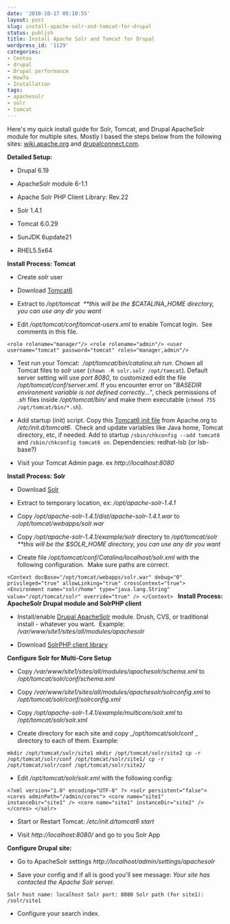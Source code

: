```yaml
---
date: '2010-10-17 05:10:55'
layout: post
slug: install-apache-solr-and-tomcat-for-drupal
status: publish
title: Install Apache Solr and Tomcat for Drupal
wordpress_id: '1129'
categories:
- Centos
- drupal
- Drupal performance
- HowTo
- Installation
tags:
- apachesolr
- solr
- tomcat
---
```


Here's my quick install guide for Solr, Tomcat, and Drupal ApacheSolr module for multiple sites.  Mostly I based the steps below from the following sites: [wiki.apache.org](http://wiki.apache.org/solr/SolrTomcat) and [drupalconnect.com](http://www.drupalconnect.com/blog/steve/configuring-apache-solr-multi-core-drupal-and-tomcat-ubuntu-910).

**Detailed Setup:**



	
  * Drupal 6.19

	
  * ApacheSolr module 6-1.1

	
  * Apache Solr PHP Client Library: Rev.22

	
  * Solr 1.4.1

	
  * Tomcat 6.0.29

	
  * SunJDK 6update21

	
  * RHEL5.5x64



**Install Process: Tomcat**



	
  * Create _solr_ user

	
  * Download [Tomcat6](http://tomcat.apache.org/download-60.cgi)

	
  * Extract to _/opt/tomcat_  _**this will be the $CATALINA_HOME directory, you can use any dir you want_

	
  * Edit _/opt/tomcat/conf/tomcat-users.xml_ to enable Tomcat login.  See comments in this file.


`<role rolename="manager"/>
<role rolename="admin"/>
<user username="tomcat" password="tomcat" roles="manager,admin"/>`



	
  * Test run your Tomcat:  _/opt/tomcat/bin/catalina.sh run_.  Chown all Tomcat files to _solr_ user (`chown -R solr.solr /opt/tomcat`).  Default server setting will use _port 8080_, to customized edit the file _/opt/tomcat/conf/server.xml_.  If you encounter error on "_BASEDIR environment variable is not defined correctly..._", check permissions of _.sh_ files inside _/opt/tomcat/bin/_ and make them executable (`chmod 755 /opt/tomcat/bin/*.sh`).


	
  * Add startup (init) script.  Copy this [Tomcat6 init file](http://wiki.apache.org/solr/SolrTomcat?action=AttachFile&do=view&target=tomcat6) from Apache.org to _/etc/init.d/tomcat6_.  Check and update variables like Java home, Tomcat directory, etc, if needed.  Add to startup `/sbin/chkconfig --add tomcat6` and `/sbin/chkconfig tomcat6 on`.  Dependencies: redhat-lsb (or lsb-base?)


	
  * Visit your Tomcat Admin page.  ex _http://localhost:8080_



**Install Process: Solr**



	
  * Download [Solr](http://mirrors.igsobe.com/apache/lucene/solr/)

	
  * Extract to temporary location, ex: _/opt/apache-solr-1.4.1_

	
  * Copy _/opt/apache-solr-1.4.1/dist/apache-solr-1.4.1.war_ to _/opt/tomcat/webapps/solr.war_

	
  * Copy _/opt/apache-solr-1.4.1/example/solr_ directory to _/opt/tomcat/solr  **this will be the $SOLR_HOME directory, you can use any dir you want_

	
  * Create file _/opt/tomcat/conf/Catalina/localhost/solr.xml_ with the following configuration.  Make sure paths are correct.


`<Context docBase="/opt/tomcat/webapps/solr.war" debug="0" privileged="true" allowLinking="true" crossContext="true">
<Environment name="solr/home" type="java.lang.String" value="/opt/tomcat/solr" override="true" />
</Context>
`
**Install Process: ApacheSolr Drupal module and SolrPHP client**



	
  * Install/enable [Drupal ApacheSolr](http://drupal.org/project/apachesolr) module. Drush, CVS, or traditional install - whatever you want.  Example: _/var/www/site1/sites/all/modules/apachesolr_

	
  * Download [SolrPHP client library](http://code.google.com/p/solr-php-client/)


**Configure Solr for Multi-Core Setup**



	
  * Copy _/var/www/site1/sites/all/modules/apachesolr/schema.xml_ to _/opt/tomcat/solr/conf/schema.xml_

	
  * Copy _/var/www/site1/sites/all/modules/apachesolr/solrconfig.xml_ to _/opt/tomcat/solr/conf/solrconfig.xml_

	
  * Copy _/opt/apache-solr-1.4.1/example/multicore/solr.xml_ to _/opt/tomcat/solr/solr.xml_

	
  * Create directory for each site and copy _/opt/tomcat/solr/conf _ directory to each of them. Example:


`mkdir /opt/tomcat/solr/site1
mkdir /opt/tomcat/solr/site2
cp -r /opt/tomcat/solr/conf /opt/tomcat/solr/site1/
cp -r /opt/tomcat/solr/conf /opt/tomcat/solr/site2/`



	
  * Edit _/opt/tomcat/solr/solr.xml_ with the following config:


`<?xml version="1.0" encoding="UTF-8" ?>
<solr persistent="false">
<cores adminPath="/admin/cores">
<core name="site1" instanceDir="site1" />
<core name="site1" instanceDir="site2" />
</cores>
</solr>`



	
  * Start or Restart Tomcat: _/etc/init.d/tomcat6 start_

	
  * Visit _http://localhost:8080/_ and go to you Solr App


**Configure Drupal site:**



	
  * Go to ApacheSolr settings _http://localhost/admin/settings/apachesolr_

	
  * Save your config and if all is good you'll see message: _Your site has contacted the Apache Solr server._


`Solr host name: localhost
Solr port: 8080
Solr path (for site1): /solr/site1
`


	
  * Configure your search index.


